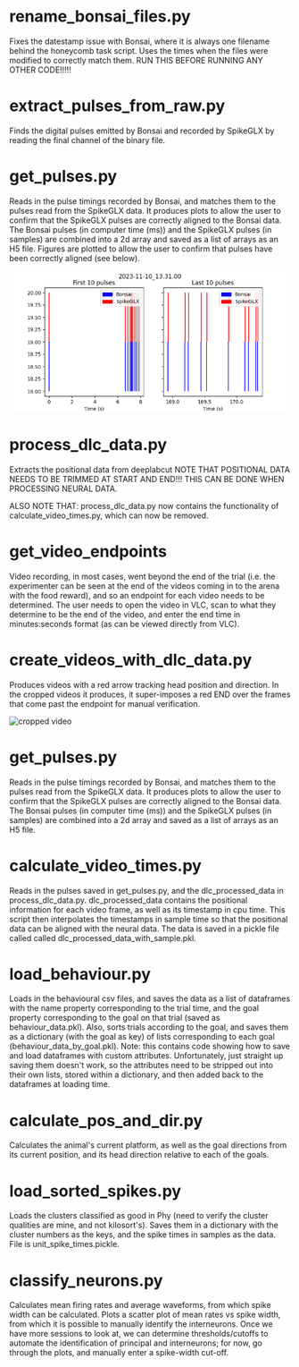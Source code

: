 
# rename_bonsai_files.py		

Fixes the datestamp issue with Bonsai, where it is always one 
filename behind the honeycomb task script. Uses the times when 
the files were modified to correctly match them. 
RUN THIS BEFORE RUNNING ANY OTHER CODE!!!!!

# extract_pulses_from_raw.py	

Finds the digital pulses emitted by Bonsai and recorded by SpikeGLX 
by reading the final channel of the binary file. 

# get_pulses.py			

Reads in the pulse timings recorded by Bonsai, and matches them to the 
pulses read from the SpikeGLX data. It produces plots to allow the 
user to confirm that the SpikeGLX pulses are correctly aligned to the 
Bonsai data. The Bonsai pulses (in computer time (ms)) and the SpikeGLX 
pulses (in samples) are combined into a 2d array and saved as a list of 
arrays as an H5 file. Figures are plotted to allow the user to confirm 
that pulses have been correctly aligned (see below).

![pulse alignment](media/2023-11-10_13.31.00.png)


# process_dlc_data.py		

Extracts the positional data from deeplabcut
NOTE THAT POSITIONAL DATA NEEDS TO BE TRIMMED AT START AND END!!!
THIS CAN BE DONE WHEN PROCESSING NEURAL DATA. 

ALSO NOTE THAT: process_dlc_data.py now contains the functionality 
of calculate_video_times.py, which can now be removed. 
				
# get_video_endpoints		

Video recording, in most cases, went beyond the end of the trial (i.e. 
the experimenter can be seen at the end of the videos coming in to the 
arena with the food reward), and so an endpoint for each video needs 
to be determined. The user needs to open the video in VLC, scan to what
they determine to be the end of the video, and enter the end time in 
minutes:seconds format (as can be viewed directly from VLC).

# create_videos_with_dlc_data.py	

Produces videos with a red arrow tracking head position and direction. 
In the cropped videos it produces, it super-imposes a red END over the 
frames that come past the endpoint for manual verification. 

![cropped video](media/video_2023-11-08_16.52.26.gif)



# get_pulses.py			

Reads in the pulse timings recorded by Bonsai, and matches them to the 
pulses read from the SpikeGLX data. It produces plots to allow the 
user to confirm that the SpikeGLX pulses are correctly aligned to the 
Bonsai data. The Bonsai pulses (in computer time (ms)) and the SpikeGLX 
pulses (in samples) are combined into a 2d array and saved as a list of 
arrays as an H5 file.
				
# calculate_video_times.py	

Reads in the pulses saved in get_pulses.py, and the dlc_processed_data 
in process_dlc_data.py. dlc_processed_data contains the positional 
information for each video frame, as well as its timestamp in cpu time. 
This script then interpolates the timestamps in sample time so that the
positional data can be aligned with the neural data. The data is saved
in a pickle file called called dlc_processed_data_with_sample.pkl.

# load_behaviour.py		

Loads in the behavioural csv files, and saves the data as a list of 
dataframes with the name property corresponding to the trial time, 
and the goal property corresponding to the goal on that trial (saved as 
behaviour_data.pkl). Also, sorts trials according to the goal, and 
saves them as a dictionary (with the goal as key) of lists corresponding 
to each goal (behaviour_data_by_goal.pkl).
Note: this contains code showing how to save and load dataframes with custom
attributes. Unfortunately, just straight up saving them doesn't work, so 
the attributes need to be stripped out into their own lists, stored within
a dictionary, and then added back to the dataframes at loading time. 

# calculate_pos_and_dir.py

Calculates the animal's current platform, as well as the goal directions from 
its current position, and its head direction relative to each of the goals.

# load_sorted_spikes.py		

Loads the clusters classified as good in Phy (need to verify the cluster 
qualities are mine, and not kilosort's). Saves them in a dictionary with the 
cluster numbers as the keys, and the spike times in samples as the data. 
File is unit_spike_times.pickle. 

# classify_neurons.py 		

Calculates mean firing rates and average waveforms, from which spike width 
can be calculated. Plots a scatter plot of mean rates vs spike width, 
from which it is possible to manually identify the interneurons. Once we 
have more sessions to look at, we can determine thresholds/cutoffs to 
automate the identification of principal and interneurons; for now, go 
through the plots, and manually enter a spike-width cut-off. 
				
